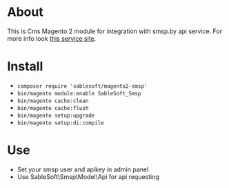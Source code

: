 # About

This is Cms Magento 2 module for integration with smsp.by api service.
For more info look [this service site](https://smsp.by/).

# Install

* `composer require 'sablesoft/magento2-smsp'`
* `bin/magento module:enable SableSoft_Smsp`
* `bin/magento cache:clean`
* `bin/magento cache:flush`
* `bin/magento setup:upgrade`
* `bin/magento setup:di:compile`

# Use

* Set your smsp user and apikey in admin panel
* Use SableSoft\Smsp\Model\Api for api requesting